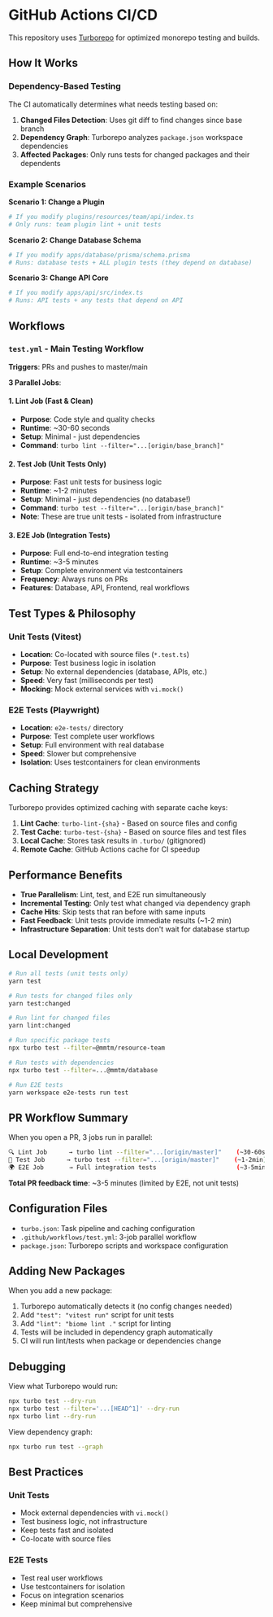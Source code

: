 # GitHub Actions CI/CD

This repository uses [Turborepo](https://turborepo.com/) for optimized monorepo testing and builds.

## How It Works

### Dependency-Based Testing

The CI automatically determines what needs testing based on:

1. **Changed Files Detection**: Uses git diff to find changes since base branch
2. **Dependency Graph**: Turborepo analyzes `package.json` workspace dependencies 
3. **Affected Packages**: Only runs tests for changed packages and their dependents

### Example Scenarios

**Scenario 1: Change a Plugin**
```bash
# If you modify plugins/resources/team/api/index.ts
# Only runs: team plugin lint + unit tests
```

**Scenario 2: Change Database Schema** 
```bash
# If you modify apps/database/prisma/schema.prisma 
# Runs: database tests + ALL plugin tests (they depend on database)
```

**Scenario 3: Change API Core**
```bash
# If you modify apps/api/src/index.ts
# Runs: API tests + any tests that depend on API
```

## Workflows

### `test.yml` - Main Testing Workflow

**Triggers**: PRs and pushes to master/main

**3 Parallel Jobs**:

#### 1. **Lint Job** (Fast & Clean)
- **Purpose**: Code style and quality checks
- **Runtime**: ~30-60 seconds
- **Setup**: Minimal - just dependencies
- **Command**: `turbo lint --filter="...[origin/base_branch]"`

#### 2. **Test Job** (Unit Tests Only)
- **Purpose**: Fast unit tests for business logic
- **Runtime**: ~1-2 minutes  
- **Setup**: Minimal - just dependencies (no database!)
- **Command**: `turbo test --filter="...[origin/base_branch]"`
- **Note**: These are true unit tests - isolated from infrastructure

#### 3. **E2E Job** (Integration Tests)
- **Purpose**: Full end-to-end integration testing
- **Runtime**: ~3-5 minutes
- **Setup**: Complete environment via testcontainers
- **Frequency**: Always runs on PRs
- **Features**: Database, API, Frontend, real workflows

## Test Types & Philosophy

### Unit Tests (Vitest)
- **Location**: Co-located with source files (`*.test.ts`)
- **Purpose**: Test business logic in isolation
- **Setup**: No external dependencies (database, APIs, etc.)
- **Speed**: Very fast (milliseconds per test)
- **Mocking**: Mock external services with `vi.mock()`

### E2E Tests (Playwright)
- **Location**: `e2e-tests/` directory
- **Purpose**: Test complete user workflows
- **Setup**: Full environment with real database
- **Speed**: Slower but comprehensive
- **Isolation**: Uses testcontainers for clean environments

## Caching Strategy

Turborepo provides optimized caching with separate cache keys:

1. **Lint Cache**: `turbo-lint-{sha}` - Based on source files and config
2. **Test Cache**: `turbo-test-{sha}` - Based on source files and test files  
3. **Local Cache**: Stores task results in `.turbo/` (gitignored)
4. **Remote Cache**: GitHub Actions cache for CI speedup

## Performance Benefits

- **True Parallelism**: Lint, test, and E2E run simultaneously
- **Incremental Testing**: Only test what changed via dependency graph
- **Cache Hits**: Skip tests that ran before with same inputs
- **Fast Feedback**: Unit tests provide immediate results (~1-2 min)
- **Infrastructure Separation**: Unit tests don't wait for database startup

## Local Development

```bash
# Run all tests (unit tests only)
yarn test

# Run tests for changed files only  
yarn test:changed

# Run lint for changed files
yarn lint:changed

# Run specific package tests
npx turbo test --filter=@mmtm/resource-team

# Run tests with dependencies
npx turbo test --filter=...@mmtm/database

# Run E2E tests
yarn workspace e2e-tests run test
```

## PR Workflow Summary

When you open a PR, 3 jobs run in parallel:

```bash
🔍 Lint Job      → turbo lint --filter="...[origin/master]"    (~30-60s)
🧪 Test Job      → turbo test --filter="...[origin/master]"    (~1-2min)  
🌍 E2E Job       → Full integration tests                      (~3-5min)
```

**Total PR feedback time**: ~3-5 minutes (limited by E2E, not unit tests)

## Configuration Files

- `turbo.json`: Task pipeline and caching configuration
- `.github/workflows/test.yml`: 3-job parallel workflow
- `package.json`: Turborepo scripts and workspace configuration

## Adding New Packages

When you add a new package:

1. Turborepo automatically detects it (no config changes needed)
2. Add `"test": "vitest run"` script for unit tests
3. Add `"lint": "biome lint ."` script for linting
4. Tests will be included in dependency graph automatically
5. CI will run lint/tests when package or dependencies change

## Debugging

View what Turborepo would run:
```bash
npx turbo test --dry-run
npx turbo test --filter='...[HEAD^1]' --dry-run
npx turbo lint --dry-run
```

View dependency graph:
```bash
npx turbo run test --graph
```

## Best Practices

### Unit Tests
- Mock external dependencies with `vi.mock()`
- Test business logic, not infrastructure
- Keep tests fast and isolated
- Co-locate with source files

### E2E Tests  
- Test real user workflows
- Use testcontainers for isolation
- Focus on integration scenarios
- Keep minimal but comprehensive